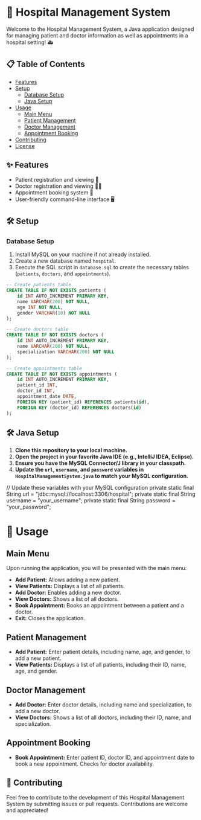 # 🏥 Hospital Management System

Welcome to the Hospital Management System, a Java application designed for managing patient and doctor information as well as appointments in a hospital setting! 🚑

## 📋 Table of Contents

- [Features](#features)
- [Setup](#setup)
  - [Database Setup](#database-setup)
  - [Java Setup](#java-setup)
- [Usage](#usage)
  - [Main Menu](#main-menu)
  - [Patient Management](#patient-management)
  - [Doctor Management](#doctor-management)
  - [Appointment Booking](#appointment-booking)
- [Contributing](#contributing)
- [License](#license)

## ✨ Features

- Patient registration and viewing 🏥
- Doctor registration and viewing 👨‍⚕️
- Appointment booking system 📅
- User-friendly command-line interface 🖥️

## 🛠️ Setup

### Database Setup

1. Install MySQL on your machine if not already installed.
2. Create a new database named `hospital`.
3. Execute the SQL script in `database.sql` to create the necessary tables (`patients`, `doctors`, and `appointments`).

```sql
-- Create patients table
CREATE TABLE IF NOT EXISTS patients (
    id INT AUTO_INCREMENT PRIMARY KEY,
    name VARCHAR(200) NOT NULL,
    age INT NOT NULL,
    gender VARCHAR(10) NOT NULL
);

-- Create doctors table
CREATE TABLE IF NOT EXISTS doctors (
    id INT AUTO_INCREMENT PRIMARY KEY,
    name VARCHAR(200) NOT NULL,
    specialization VARCHAR(200) NOT NULL
);

-- Create appointments table
CREATE TABLE IF NOT EXISTS appointments (
    id INT AUTO_INCREMENT PRIMARY KEY,
    patient_id INT,
    doctor_id INT,
    appointment_date DATE,
    FOREIGN KEY (patient_id) REFERENCES patients(id),
    FOREIGN KEY (doctor_id) REFERENCES doctors(id)
);
```

## 🛠️ Java Setup

1. **Clone this repository to your local machine.**
2. **Open the project in your favorite Java IDE (e.g., IntelliJ IDEA, Eclipse).**
3. **Ensure you have the MySQL Connector/J library in your classpath.**
4. **Update the `url`, `username`, and `password` variables in `HospitalManagementSystem.java` to match your MySQL configuration.**

// Update these variables with your MySQL configuration
private static final String url = "jdbc:mysql://localhost:3306/hospital";
private static final String username = "your_username";
private static final String password = "your_password";

# 🚀 Usage

## Main Menu

Upon running the application, you will be presented with the main menu:

- **Add Patient:** Allows adding a new patient.
- **View Patients:** Displays a list of all patients.
- **Add Doctor:** Enables adding a new doctor.
- **View Doctors:** Shows a list of all doctors.
- **Book Appointment:** Books an appointment between a patient and a doctor.
- **Exit:** Closes the application.

## Patient Management

- **Add Patient:** Enter patient details, including name, age, and gender, to add a new patient.
- **View Patients:** Displays a list of all patients, including their ID, name, age, and gender.

## Doctor Management

- **Add Doctor:** Enter doctor details, including name and specialization, to add a new doctor.
- **View Doctors:** Shows a list of all doctors, including their ID, name, and specialization.

## Appointment Booking

- **Book Appointment:** Enter patient ID, doctor ID, and appointment date to book a new appointment. Checks for doctor availability.

## 🤝 Contributing

Feel free to contribute to the development of this Hospital Management System by submitting issues or pull requests. Contributions are welcome and appreciated!

